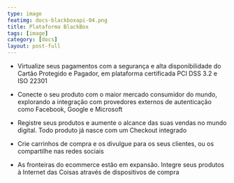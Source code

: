 ```yaml
---
type: image
featimg: docs-blackboxapi-04.png
title: Plataforma BlackBox 
tags: [image]
category: [docs]
layout: post-full
---
```


- Virtualize seus pagamentos com a segurança e alta disponibilidade do Cartão Protegido e Pagador, em plataforma certificada PCI DSS 3.2 e ISO 22301 

- Conecte o seu produto com o maior mercado consumidor do mundo, explorando a integração com provedores externos de autenticação como Facebook, Google e Microsoft 

- Registre seus produtos e aumente o alcance das suas vendas no mundo digital. Todo produto já nasce com um Checkout integrado 

- Crie carrinhos de compra e os divulgue para os seus clientes, ou os compartilhe nas redes sociais 

- As fronteiras do ecommerce estão em expansão. Integre seus produtos à Internet das Coisas através de dispositivos de compra 



